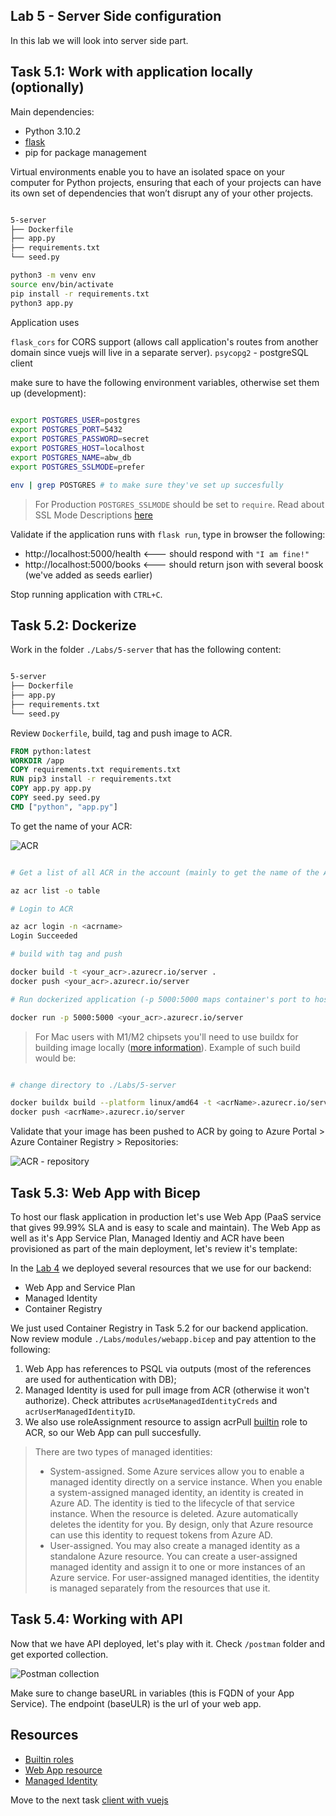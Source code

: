 ## Lab 5 - Server Side configuration

In this lab we will look into server side part.

## Task 5.1: Work with application locally (optionally)

Main dependencies:

* Python 3.10.2
* [flask](https://flask.palletsprojects.com/en/2.1.x/)
* pip for package management

Virtual environments enable you to have an isolated space on your computer for Python projects, ensuring that each of your projects can have its own set of dependencies that won’t disrupt any of your other projects.

```bash

5-server
├── Dockerfile
├── app.py
├── requirements.txt
└── seed.py

python3 -m venv env
source env/bin/activate
pip install -r requirements.txt
python3 app.py

```

Application uses 

`flask_cors` for CORS support (allows call application's routes from another domain since vuejs will live in a separate server).
`psycopg2` - postgreSQL client

make sure to have the following environment variables, otherwise set them up (development):

```bash
 
export POSTGRES_USER=postgres
export POSTGRES_PORT=5432
export POSTGRES_PASSWORD=secret
export POSTGRES_HOST=localhost
export POSTGRES_NAME=abw_db
export POSTGRES_SSLMODE=prefer

env | grep POSTGRES # to make sure they've set up succesfully

 ```

> For Production `POSTGRES_SSLMODE` should be set to `require`. Read about SSL Mode Descriptions [here](https://www.postgresql.org/docs/9.1/libpq-ssl.html)


Validate if the application runs with `flask run`, type in browser the following: 

* http://localhost:5000/health <--- should respond with `"I am fine!"`
* http://localhost:5000/books <--- should return json with several boosk (we've added as seeds earlier)

Stop running application with `CTRL+C`.

## Task 5.2: Dockerize

Work in the folder `./Labs/5-server` that has the following content:

```bash 

5-server
├── Dockerfile
├── app.py
├── requirements.txt
└── seed.py

```

Review `Dockerfile`, build, tag and push image to ACR.

```Dockerfile
FROM python:latest
WORKDIR /app
COPY requirements.txt requirements.txt
RUN pip3 install -r requirements.txt
COPY app.py app.py
COPY seed.py seed.py
CMD ["python", "app.py"]
```

To get the name of your ACR:

![ACR](../.attachments/5-acr-login.png)

```bash

# Get a list of all ACR in the account (mainly to get the name of the ACR)

az acr list -o table

# Login to ACR

az acr login -n <acrname>
Login Succeeded

# build with tag and push

docker build -t <your_acr>.azurecr.io/server .
docker push <your_acr>.azurecr.io/server

# Run dockerized application (-p 5000:5000 maps container's port to host's port so I can access)

docker run -p 5000:5000 <your_acr>.azurecr.io/server

```

> For Mac users with M1/M2 chipsets you'll need to use buildx for building image locally ([more information](https://docs.docker.com/build/building/multi-platform/)). Example of such build would be:

```bash

# change directory to ./Labs/5-server

docker buildx build --platform linux/amd64 -t <acrName>.azurecr.io/server .
docker push <acrName>.azurecr.io/server

```

Validate that your image has been pushed to ACR by going to Azure Portal > Azure Container Registry > Repositories:

![ACR - repository](../.attachments/5-acr-images.png)

## Task 5.3: Web App with Bicep

To host our flask application in production let's use Web App (PaaS service that gives 99.99% SLA and is easy to scale and maintain). The Web App as well as it's App Service Plan, Managed Identiy and ACR have been provisioned as part of the main deployment, let's review it's template:

In the [Lab 4](4-Prepare-database.md) we deployed several resources that we use for our backend:

* Web App and Service Plan
* Managed Identity
* Container Registry

We just used Container Registry in Task 5.2 for our backend application. Now review module `./Labs/modules/webapp.bicep` and pay attention to the following: 

1. Web App has references to PSQL via outputs (most of the references are used for authentication with DB);
2. Managed Identity is used for pull image from ACR (otherwise it won't authorize). Check attributes `acrUseManagedIdentityCreds` and `acrUserManagedIdentityID`.
3. We also use roleAssignment resource to assign acrPull [builtin](https://learn.microsoft.com/azure/role-based-access-control/built-in-roles?wt.mc_id=MVP_387222) role to ACR, so our Web App can pull succesfully.

> There are two types of managed identities:
>
> * System-assigned. Some Azure services allow you to enable a managed identity directly on a service instance. When you enable a system-assigned managed identity, an identity is created in Azure AD. The identity is tied to the lifecycle of that service instance. When the resource is deleted. Azure automatically deletes the identity for you. By design, only that Azure resource can use this identity to request tokens from Azure AD.
> * User-assigned. You may also create a managed identity as a standalone Azure resource. You can create a user-assigned managed identity and assign it to one or more instances of an Azure service. For user-assigned managed identities, the identity is managed separately from the resources that use it.

## Task 5.4: Working with API

Now that we have API deployed, let's play with it. Check `/postman` folder and get exported collection.

![Postman collection](/.attachments/5-postman.png)

Make sure to change baseURL in variables (this is FQDN of your App Service). The endpoint (baseULR) is the url of your web app.

## Resources

* [Builtin roles](https://learn.microsoft.com/azure/role-based-access-control/built-in-roles?wt.mc_id=MVP_387222)
* [Web App resource](https://learn.microsoft.com/azure/templates/microsoft.web/sites?tabs=bicep&wt.mc_id=MVP_387222)
* [Managed Identity](https://learn.microsoft.com/azure/templates/microsoft.managedidentity/userassignedidentities?tabs=bicep&wt.mc_id=MVP_387222)

Move to the next task [client with vuejs](6-Client-with-vuejs.md)